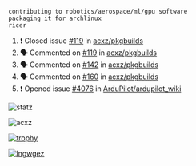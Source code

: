 ```
contributing to robotics/aerospace/ml/gpu software
packaging it for archlinux
ricer
```

<!--START_SECTION:activity-->
1. ❗️ Closed issue [#119](https://github.com/acxz/pkgbuilds/issues/119) in [acxz/pkgbuilds](https://github.com/acxz/pkgbuilds)
2. 🗣 Commented on [#119](https://github.com/acxz/pkgbuilds/issues/119) in [acxz/pkgbuilds](https://github.com/acxz/pkgbuilds)
3. 🗣 Commented on [#142](https://github.com/acxz/pkgbuilds/issues/142) in [acxz/pkgbuilds](https://github.com/acxz/pkgbuilds)
4. 🗣 Commented on [#160](https://github.com/acxz/pkgbuilds/issues/160) in [acxz/pkgbuilds](https://github.com/acxz/pkgbuilds)
5. ❗️ Opened issue [#4076](https://github.com/ArduPilot/ardupilot_wiki/issues/4076) in [ArduPilot/ardupilot_wiki](https://github.com/ArduPilot/ardupilot_wiki)
<!--END_SECTION:activity-->


![statz](https://github-readme-stats.vercel.app/api?username=acxz&include_all_commits=true&show_icons=true)

<p><img align="center" src="https://github-readme-streak-stats.herokuapp.com/?user=acxz&" alt="acxz" /></p>

[![trophy](https://github-profile-trophy.vercel.app/?username=acxz)](https://github.com/ryo-ma/github-profile-trophy)

[![lngwgez](https://github-readme-stats.vercel.app/api/top-langs/?username=acxz&layout=compact)](https://github.com/acxz/github-readme-stats)
